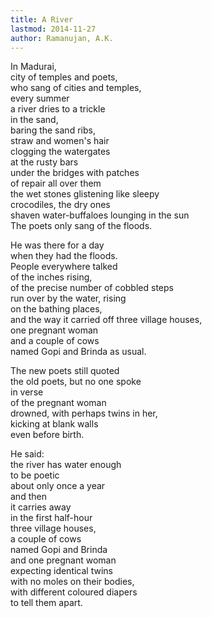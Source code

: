 ```yaml
---
title: A River
lastmod: 2014-11-27
author: Ramanujan, A.K.
---
```


In Madurai,  
city of temples and poets,  
who sang of cities and temples,  
every summer  
a river dries to a trickle  
in the sand,  
baring the sand ribs,  
straw and women's hair  
clogging the watergates  
at the rusty bars  
under the bridges with patches  
of repair all over them  
the wet stones glistening like sleepy  
crocodiles, the dry ones  
shaven water-buffaloes lounging in the sun  
The poets only sang of the floods.  

He was there for a day  
when they had the floods.  
People everywhere talked  
of the inches rising,  
of the precise number of cobbled steps  
run over by the water, rising  
on the bathing places,  
and the way it carried off three village houses,  
one pregnant woman  
and a couple of cows  
named Gopi and Brinda as usual.  

The new poets still quoted  
the old poets, but no one spoke  
in verse  
of the pregnant woman  
drowned, with perhaps twins in her,  
kicking at blank walls  
even before birth.  

He said:  
the river has water enough  
to be poetic  
about only once a year  
and then  
it carries away  
in the first half-hour  
three village houses,  
a couple of cows  
named Gopi and Brinda  
and one pregnant woman  
expecting identical twins  
with no moles on their bodies,  
with different coloured diapers  
to tell them apart.<br />


